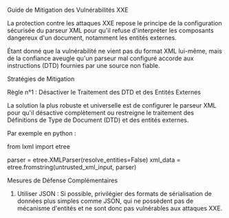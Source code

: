 Guide de Mitigation des Vulnérabilités XXE 

La protection contre les attaques XXE repose le principe de la configuration sécurisée du parseur XML pour qu'il refuse d'interpréter les composants dangereux d'un document, notamment les entités externes. 

Étant donné que la vulnérabilité ne vient pas du format XML lui-même, mais de la confiance aveugle qu'un parseur mal configuré accorde aux instructions (DTD) fournies par une source non fiable.


Stratégies de Mitigation

Règle n°1 : Désactiver le Traitement des DTD et des Entités Externes

La solution la plus robuste et universelle est de configurer le parseur XML pour qu'il désactive complètement ou restreigne le traitement des Définitions de Type de Document (DTD) et des entités externes. 

Par exemple en python : 

from lxml import etree

parser = etree.XMLParser(resolve_entities=False) 
xml_data = etree.fromstring(untrusted_xml_input, parser)


Mesures de Défense Complémentaires

1. Utiliser JSON : Si possible, privilégier des formats de sérialisation de données plus simples comme JSON, qui ne possèdent pas de mécanisme d'entités et ne sont donc pas vulnérables aux attaques XXE.
